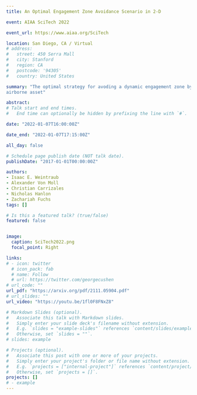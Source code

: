 ```yaml
---
title: An Optimal Engagement Zone Avoidance Scenario in 2-D

event: AIAA SciTech 2022

event_url: https://www.aiaa.org/SciTech

location: San Diego, CA / Virtual
# address:
#   street: 450 Serra Mall
#   city: Stanford
#   region: CA
#   postcode: '94305'
#   country: United States

summary: "The optimal strategy for avoding a dynamic engagement zone by an
airborne asset"

abstract: 
# Talk start and end times.
#   End time can optionally be hidden by prefixing the line with `#`.

date: "2022-01-07T16:00:00Z"

date_end: "2022-01-07T17:15:00Z"

all_day: false

# Schedule page publish date (NOT talk date).
publishDate: "2017-01-01T00:00:00Z"

authors:
- Isaac E. Weintraub
- Alexander Von Moll
- Christian Carrizales
- Nicholas Hanlon
- Zachariah Fuchs
tags: []

# Is this a featured talk? (true/false)
featured: false


image: 
  caption: SciTech2022.png
  focal_point: Right

links:
# - icon: twitter
  # icon_pack: fab
  # name: Follow
  # url: https://twitter.com/georgecushen
# url_code: ""
url_pdf: "https://arxiv.org/pdf/2111.05904.pdf"
# url_slides: ""
url_video: "https://youtu.be/1fl0F8FNxZ8"

# Markdown Slides (optional).
#   Associate this talk with Markdown slides.
#   Simply enter your slide deck's filename without extension.
#   E.g. `slides = "example-slides"` references `content/slides/example-slides.md`.
#   Otherwise, set `slides = ""`.
# slides: example

# Projects (optional).
#   Associate this post with one or more of your projects.
#   Simply enter your project's folder or file name without extension.
#   E.g. `projects = ["internal-project"]` references `content/project/deep-learning/index.md`.
#   Otherwise, set `projects = []`.
projects: []
# - example
---
```


<!-- {{% callout note %}}
Click on the **Slides** button above to view the built-in slides feature.
{{% /callout %}}

Slides can be added in a few ways:

- **Create** slides using Wowchemy's [*Slides*](https://wowchemy.com/docs/managing-content/#create-slides) feature and link using `slides` parameter in the front matter of the talk file
- **Upload** an existing slide deck to `static/` and link using `url_slides` parameter in the front matter of the talk file
- **Embed** your slides (e.g. Google Slides) or presentation video on this page using [shortcodes](https://wowchemy.com/docs/writing-markdown-latex/).

Further event details, including [page elements](https://wowchemy.com/docs/writing-markdown-latex/) such as image galleries, can be added to the body of this page. -->
